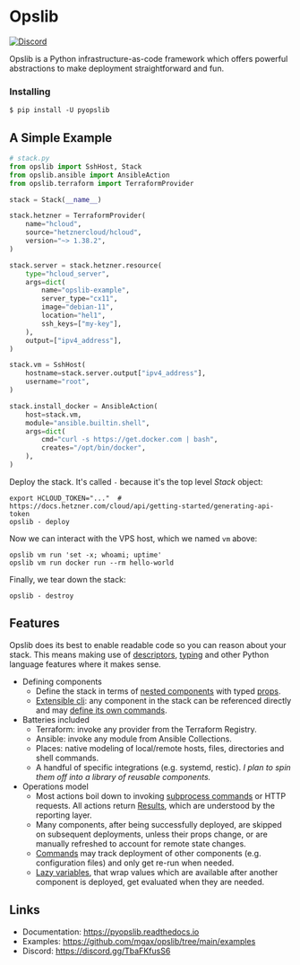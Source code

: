 # Opslib

[![Discord](https://badgen.net/badge/icon/discord?icon=discord&label)](https://discord.gg/TbaFKfusS6)

Opslib is a Python infrastructure-as-code framework which offers powerful abstractions to make deployment straightforward and fun.

### Installing

```shell
$ pip install -U pyopslib
```

## A Simple Example

```python
# stack.py
from opslib import SshHost, Stack
from opslib.ansible import AnsibleAction
from opslib.terraform import TerraformProvider

stack = Stack(__name__)

stack.hetzner = TerraformProvider(
    name="hcloud",
    source="hetznercloud/hcloud",
    version="~> 1.38.2",
)

stack.server = stack.hetzner.resource(
    type="hcloud_server",
    args=dict(
        name="opslib-example",
        server_type="cx11",
        image="debian-11",
        location="hel1",
        ssh_keys=["my-key"],
    ),
    output=["ipv4_address"],
)

stack.vm = SshHost(
    hostname=stack.server.output["ipv4_address"],
    username="root",
)

stack.install_docker = AnsibleAction(
    host=stack.vm,
    module="ansible.builtin.shell",
    args=dict(
        cmd="curl -s https://get.docker.com | bash",
        creates="/opt/bin/docker",
    ),
)
```

Deploy the stack. It's called `-` because it's the top level _Stack_ object:

```shell
export HCLOUD_TOKEN="..."  # https://docs.hetzner.com/cloud/api/getting-started/generating-api-token
opslib - deploy
```

Now we can interact with the VPS host, which we named `vm` above:

```shel
opslib vm run 'set -x; whoami; uptime'
opslib vm run docker run --rm hello-world
```

Finally, we tear down the stack:

```shell
opslib - destroy
```

## Features

Opslib does its best to enable readable code so you can reason about your stack. This means making use of [descriptors](https://docs.python.org/3/howto/descriptor.html), [typing](https://docs.python.org/3/library/typing.html) and other Python language features where it makes sense.

* Defining components
    * Define the stack in terms of [nested components](https://pyopslib.readthedocs.io/en/latest/components.html) with typed [props](https://pyopslib.readthedocs.io/en/latest/components.html#props).
    * [Extensible cli](https://pyopslib.readthedocs.io/en/latest/cli.html): any component in the stack can be referenced directly and may [define its own commands](https://pyopslib.readthedocs.io/en/latest/cli.html#defining-custom-commands).
* Batteries included
    * Terraform: invoke any provider from the Terraform Registry.
    * Ansible: invoke any module from Ansible Collections.
    * Places: native modeling of local/remote hosts, files, directories and shell commands.
    * A handful of specific integrations (e.g. systemd, restic). _I plan to spin them off into a library of reusable components._
* Operations model
    * Most actions boil down to invoking [subprocess commands](https://pyopslib.readthedocs.io/en/latest/api.html#opslib.local.run) or HTTP requests. All actions return [Results](https://pyopslib.readthedocs.io/en/latest/api.html#opslib.results.Result), which are understood by the reporting layer.
    * Many components, after being successfully deployed, are skipped on subsequent deployments, unless their props change, or are manually refreshed to account for remote state changes.
    * [Commands](https://pyopslib.readthedocs.io/en/latest/api.html#opslib.places.Command) may track deployment of other components (e.g. configuration files) and only get re-run when needed.
    * [Lazy variables](https://pyopslib.readthedocs.io/en/latest/components.html#lazy-values), that wrap values which are available after another component is deployed, get evaluated when they are needed.

## Links

* Documentation: https://pyopslib.readthedocs.io
* Examples: https://github.com/mgax/opslib/tree/main/examples
* Discord: https://discord.gg/TbaFKfusS6
